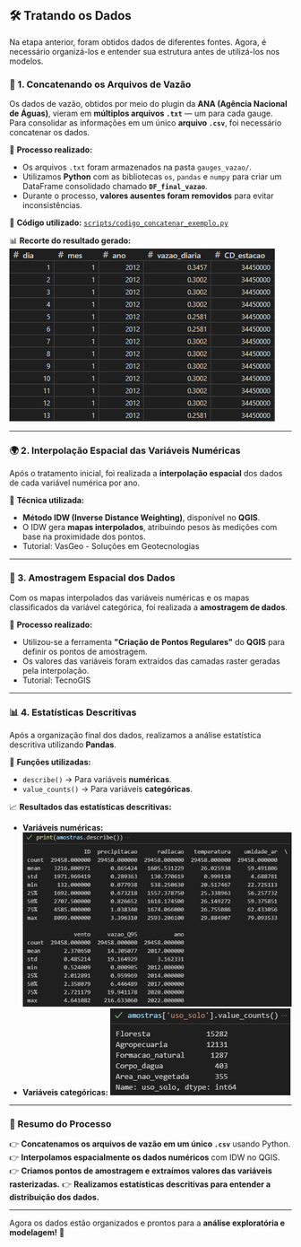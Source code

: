 ## 🛠️ Tratando os Dados

Na etapa anterior, foram obtidos dados de diferentes fontes. Agora, é necessário organizá-los e entender sua estrutura antes de utilizá-los nos modelos.

### 📌 1. Concatenando os Arquivos de Vazão
Os dados de vazão, obtidos por meio do plugin da **ANA (Agência Nacional de Águas)**, vieram em **múltiplos arquivos `.txt`** — um para cada gauge. Para consolidar as informações em um único **arquivo `.csv`**, foi necessário concatenar os dados.

🔹 **Processo realizado:**
- Os arquivos `.txt` foram armazenados na pasta `gauges_vazao/`.
- Utilizamos **Python** com as bibliotecas `os`, `pandas` e `numpy` para criar um DataFrame consolidado chamado **`DF_final_vazao`**.
- Durante o processo, **valores ausentes foram removidos** para evitar inconsistências.

📌 **Código utilizado:** [`scripts/codigo_concatenar_exemplo.py`](../scripts/codigo_concatenar_exemplo.py)

📊 **Recorte do resultado gerado:**
![Resultado da concatenação](../visuals/resultado_concatenado.png)

---

### 🌍 2. Interpolação Espacial das Variáveis Numéricas
Após o tratamento inicial, foi realizada a **interpolação espacial** dos dados de cada variável numérica por ano.

🔹 **Técnica utilizada:**
- **Método IDW (Inverse Distance Weighting)**, disponível no **QGIS**.
- O IDW gera **mapas interpolados**, atribuindo pesos às medições com base na proximidade dos pontos.
- Tutorial: VasGeo - Soluções em Geotecnologias 

---

### 📌 3. Amostragem Espacial dos Dados
Com os mapas interpolados das variáveis numéricas e os mapas classificados da variável categórica, foi realizada a **amostragem de dados**.

🔹 **Processo realizado:**
- Utilizou-se a ferramenta **"Criação de Pontos Regulares"** do **QGIS** para definir os pontos de amostragem.
- Os valores das variáveis foram extraídos das camadas raster geradas pela interpolação.
- Tutorial: TecnoGIS 

---

### 📊 4. Estatísticas Descritivas
Após a organização final dos dados, realizamos a análise estatística descritiva utilizando **Pandas**.

🔹 **Funções utilizadas:**
- `describe()` → Para variáveis **numéricas**.
- `value_counts()` → Para variáveis **categóricas**.

📈 **Resultados das estatísticas descritivas:**
- **Variáveis numéricas:**
  ![Estatísticas numéricas](../visuals/stat_numericos.png)
- **Variáveis categóricas:**
  ![Estatísticas categóricas](../visuals/stat_categoricos.png)

---

### 🎯 Resumo do Processo
👉 **Concatenamos os arquivos de vazão em um único `.csv`** usando Python.
👉 **Interpolamos espacialmente os dados numéricos** com IDW no QGIS.
👉 **Criamos pontos de amostragem e extraímos valores das variáveis rasterizadas.**
👉 **Realizamos estatísticas descritivas para entender a distribuição dos dados.**

---

Agora os dados estão organizados e prontos para a **análise exploratória e modelagem!** 🚀


